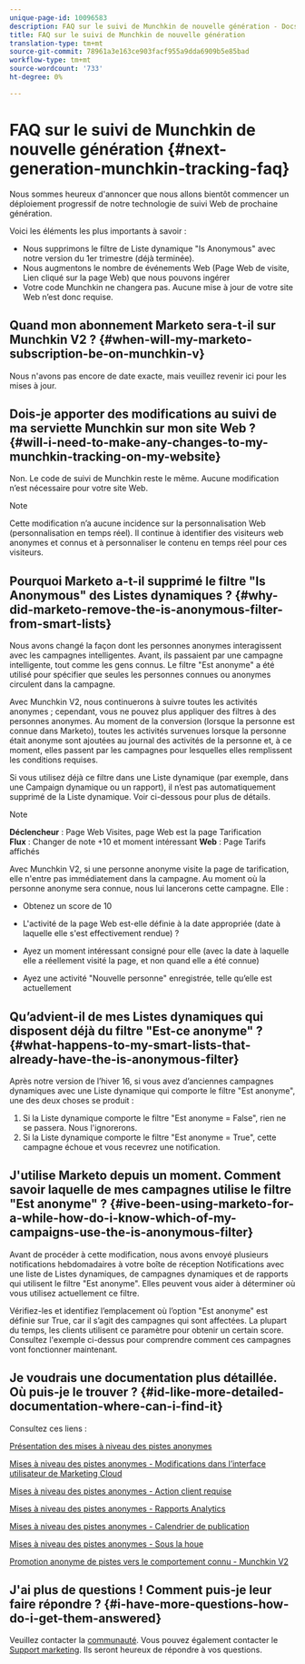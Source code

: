 ```yaml
---
unique-page-id: 10096583
description: FAQ sur le suivi de Munchkin de nouvelle génération - Docs marketing - Documentation du produit
title: FAQ sur le suivi de Munchkin de nouvelle génération
translation-type: tm+mt
source-git-commit: 78961a3e163ce903facf955a9dda6909b5e85bad
workflow-type: tm+mt
source-wordcount: '733'
ht-degree: 0%

---
```



# FAQ sur le suivi de Munchkin de nouvelle génération {#next-generation-munchkin-tracking-faq}

Nous sommes heureux d&#39;annoncer que nous allons bientôt commencer un déploiement progressif de notre technologie de suivi Web de prochaine génération.

Voici les éléments les plus importants à savoir :

* Nous supprimons le filtre de Liste dynamique &quot;Is Anonymous&quot; avec notre version du 1er trimestre (déjà terminée).
* Nous augmentons le nombre de événements Web (Page Web de visite, Lien cliqué sur la page Web) que nous pouvons ingérer
* Votre code Munchkin ne changera pas. Aucune mise à jour de votre site Web n’est donc requise.

## Quand mon abonnement Marketo sera-t-il sur Munchkin V2 ? {#when-will-my-marketo-subscription-be-on-munchkin-v}

Nous n&#39;avons pas encore de date exacte, mais veuillez revenir ici pour les mises à jour.

## Dois-je apporter des modifications au suivi de ma serviette Munchkin sur mon site Web ? {#will-i-need-to-make-any-changes-to-my-munchkin-tracking-on-my-website}

Non. Le code de suivi de Munchkin reste le même. Aucune modification n’est nécessaire pour votre site Web.

>[!NOTE]
>
>Cette modification n’a aucune incidence sur la personnalisation Web (personnalisation en temps réel). Il continue à identifier des visiteurs web anonymes et connus et à personnaliser le contenu en temps réel pour ces visiteurs.

## Pourquoi Marketo a-t-il supprimé le filtre &quot;Is Anonymous&quot; des Listes dynamiques ? {#why-did-marketo-remove-the-is-anonymous-filter-from-smart-lists}

Nous avons changé la façon dont les personnes anonymes interagissent avec les campagnes intelligentes. Avant, ils passaient par une campagne intelligente, tout comme les gens connus. Le filtre &quot;Est anonyme&quot; a été utilisé pour spécifier que seules les personnes connues ou anonymes circulent dans la campagne.

Avec Munchkin V2, nous continuerons à suivre toutes les activités anonymes ; cependant, vous ne pouvez plus appliquer des filtres à des personnes anonymes. Au moment de la conversion (lorsque la personne est connue dans Marketo), toutes les activités survenues lorsque la personne était anonyme sont ajoutées au journal des activités de la personne et, à ce moment, elles passent par les campagnes pour lesquelles elles remplissent les conditions requises.

Si vous utilisez déjà ce filtre dans une Liste dynamique (par exemple, dans une Campaign dynamique ou un rapport), il n’est pas automatiquement supprimé de la Liste dynamique. Voir ci-dessous pour plus de détails.

>[!NOTE]
>
>**Déclencheur** : Page Web Visites, page Web est la page Tarification\
>**Flux** : Changer de note +10 et moment intéressant
>**Web** : Page Tarifs affichés
>
>Avec Munchkin V2, si une personne anonyme visite la page de tarification, elle n&#39;entre pas immédiatement dans la campagne. Au moment où la personne anonyme sera connue, nous lui lancerons cette campagne. Elle :
>
>* Obtenez un score de 10
   >
   >
* L&#39;activité de la page Web est-elle définie à la date appropriée (date à laquelle elle s&#39;est effectivement rendue) ?
   >
   >
* Ayez un moment intéressant consigné pour elle (avec la date à laquelle elle a réellement visité la page, et non quand elle a été connue)
   >
   >
* Ayez une activité &quot;Nouvelle personne&quot; enregistrée, telle qu’elle est actuellement


## Qu’advient-il de mes Listes dynamiques qui disposent déjà du filtre &quot;Est-ce anonyme&quot; ? {#what-happens-to-my-smart-lists-that-already-have-the-is-anonymous-filter}

Après notre version de l’hiver 16, si vous avez d’anciennes campagnes dynamiques avec une Liste dynamique qui comporte le filtre &quot;Est anonyme&quot;, une des deux choses se produit :

1. Si la Liste dynamique comporte le filtre &quot;Est anonyme = False&quot;, rien ne se passera. Nous l&#39;ignorerons.
1. Si la Liste dynamique comporte le filtre &quot;Est anonyme = True&quot;, cette campagne échoue et vous recevrez une notification.

## J&#39;utilise Marketo depuis un moment. Comment savoir laquelle de mes campagnes utilise le filtre &quot;Est anonyme&quot; ? {#ive-been-using-marketo-for-a-while-how-do-i-know-which-of-my-campaigns-use-the-is-anonymous-filter}

Avant de procéder à cette modification, nous avons envoyé plusieurs notifications hebdomadaires à votre boîte de réception Notifications avec une liste de Listes dynamiques, de campagnes dynamiques et de rapports qui utilisent le filtre &quot;Est anonyme&quot;. Elles peuvent vous aider à déterminer où vous utilisez actuellement ce filtre.

Vérifiez-les et identifiez l’emplacement où l’option &quot;Est anonyme&quot; est définie sur True, car il s’agit des campagnes qui sont affectées. La plupart du temps, les clients utilisent ce paramètre pour obtenir un certain score. Consultez l&#39;exemple ci-dessus pour comprendre comment ces campagnes vont fonctionner maintenant.

## Je voudrais une documentation plus détaillée. Où puis-je le trouver ? {#id-like-more-detailed-documentation-where-can-i-find-it}

Consultez ces liens :

[Présentation des mises à niveau des pistes anonymes](https://nation.marketo.com/docs/DOC-2937)

[Mises à niveau des pistes anonymes - Modifications dans l’interface utilisateur de Marketing Cloud](https://nation.marketo.com/docs/DOC-2938)

[Mises à niveau des pistes anonymes - Action client requise](https://nation.marketo.com/docs/DOC-2939)

[Mises à niveau des pistes anonymes - Rapports Analytics](https://nation.marketo.com/docs/DOC-2940)

[Mises à niveau des pistes anonymes - Calendrier de publication](https://nation.marketo.com/docs/DOC-2961)

[Mises à niveau des pistes anonymes - Sous la houe](https://nation.marketo.com/docs/DOC-2962)

[Promotion anonyme de pistes vers le comportement connu - Munchkin V2](https://nation.marketo.com/docs/DOC-2963)

## J&#39;ai plus de questions ! Comment puis-je leur faire répondre ? {#i-have-more-questions-how-do-i-get-them-answered}

Veuillez contacter la [communauté](https://nation.marketo.com/welcome). Vous pouvez également contacter le [Support marketing](https://nation.marketo.com/t5/Support/ct-p/Support). Ils seront heureux de répondre à vos questions.
